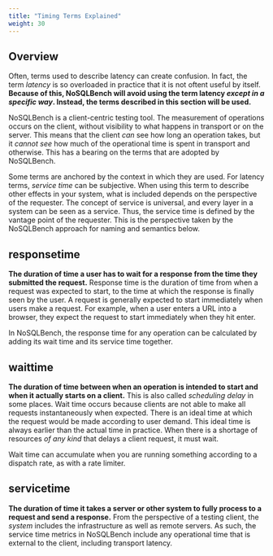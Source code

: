 ```yaml
---
title: "Timing Terms Explained"
weight: 30
---
```


## Overview

Often, terms used to describe latency can create confusion. In fact, the term _latency_ is so
overloaded in practice that it is not oftent useful by itself. **Because of this, NoSQLBench will 
avoid using the term latency _except in a specific way_. Instead, the terms described in this 
section will be used.**

NoSQLBench is a client-centric testing tool. The measurement of operations occurs on the client,
without visibility to what happens in transport or on the server. This means that the client *can*
see how long an operation takes, but it *cannot see* how much of the operational time is spent in
transport and otherwise. This has a bearing on the terms that are adopted by NoSQLBench.

Some terms are anchored by the context in which they are used. For latency terms, *service time* can
be subjective. When using this term to describe other effects in your system, what is included
depends on the perspective of the requester. The concept of service is universal, and every layer in
a system can be seen as a service. Thus, the service time is defined by the vantage point of the
requester. This is the perspective taken by the NoSQLBench approach for naming and semantics below.

## responsetime

**The duration of time a user has to wait for a response from the time they submitted the request.**
Response time is the duration of time from when a request was expected to start, to the time at
which the response is finally seen by the user. A request is generally expected to start immediately
when users make a request. For example, when a user enters a URL into a browser, they expect the
request to start immediately when they hit enter.

In NoSQLBench, the response time for any operation can be calculated by adding its wait time and its
service time together.

## waittime

**The duration of time between when an operation is intended to start and when it actually starts on
a client.** This is also called *scheduling delay* in some places. Wait time occurs because clients
are not able to make all requests instantaneously when expected. There is an ideal time at which the
request would be made according to user demand. This ideal time is always earlier than the actual
time in practice. When there is a shortage of resources *of any kind* that delays a client request,
it must wait.

Wait time can accumulate when you are running something according to a dispatch rate, as with a rate
limiter.

## servicetime

**The duration of time it takes a server or other system to fully process to a request and send a
response.** From the perspective of a testing client, the _system_ includes the infrastructure as
well as remote servers. As such, the service time metrics in NoSQLBench include any operational time
that is external to the client, including transport latency.

